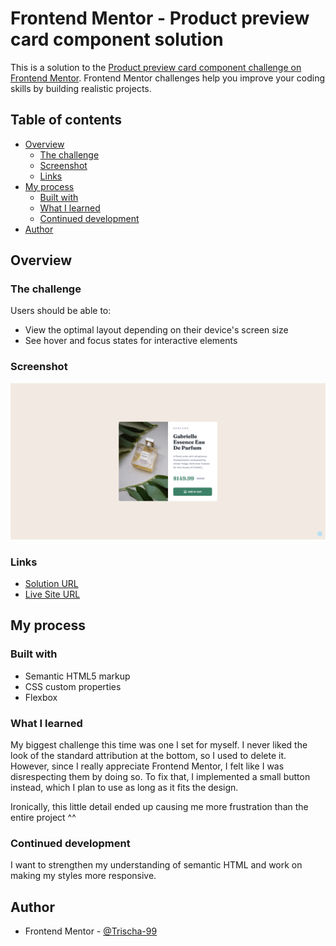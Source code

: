 # Frontend Mentor - Product preview card component solution

This is a solution to the [Product preview card component challenge on Frontend Mentor](https://www.frontendmentor.io/challenges/product-preview-card-component-GO7UmttRfa). Frontend Mentor challenges help you improve your coding skills by building realistic projects. 

## Table of contents

- [Overview](#overview)
  - [The challenge](#the-challenge)
  - [Screenshot](#screenshot)
  - [Links](#links)
- [My process](#my-process)
  - [Built with](#built-with)
  - [What I learned](#what-i-learned)
  - [Continued development](#continued-development)
- [Author](#author)

## Overview

### The challenge

Users should be able to:

- View the optimal layout depending on their device's screen size
- See hover and focus states for interactive elements

### Screenshot

![Screenshot](/images/screenshot.png)

### Links

- [Solution URL]()
- [Live Site URL]()

## My process

### Built with

- Semantic HTML5 markup
- CSS custom properties
- Flexbox

### What I learned

My biggest challenge this time was one I set for myself. I never liked the look of the standard attribution at the bottom, so I used to delete it. However, since I really appreciate Frontend Mentor, I felt like I was disrespecting them by doing so. To fix that, I implemented a small button instead, which I plan to use as long as it fits the design.

Ironically, this little detail ended up causing me more frustration than the entire project ^^

### Continued development

I want to strengthen my understanding of semantic HTML and work on making my styles more responsive.

## Author

- Frontend Mentor - [@Trischa-99](https://www.frontendmentor.io/profile/Trischa-99)
